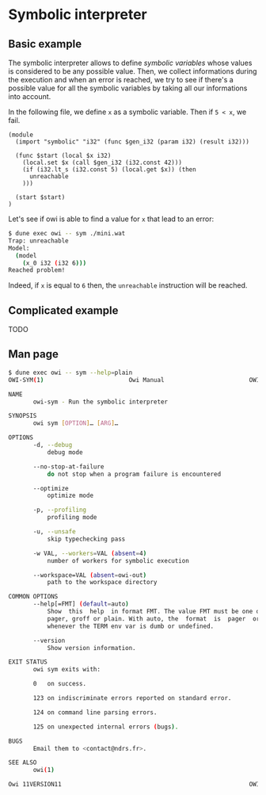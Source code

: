 # Symbolic interpreter

## Basic example

The symbolic interpreter allows to define *symbolic variables* whose values is considered to be any possible value. Then, we collect informations during the execution and when an error is reached, we try to see if there's a possible value for all the symbolic variables by taking all our informations into account.

In the following file, we define `x` as a symbolic variable. Then if `5 < x`, we fail.

<!-- $MDX file=mini.wat -->
```wat
(module
  (import "symbolic" "i32" (func $gen_i32 (param i32) (result i32)))

  (func $start (local $x i32)
    (local.set $x (call $gen_i32 (i32.const 42)))
    (if (i32.lt_s (i32.const 5) (local.get $x)) (then
      unreachable
    )))

  (start $start)
)
```

Let's see if owi is able to find a value for `x` that lead to an error:

```sh
$ dune exec owi -- sym ./mini.wat
Trap: unreachable
Model:
  (model
    (x_0 i32 (i32 6)))
Reached problem!
```

Indeed, if `x` is equal to `6` then, the `unreachable` instruction will be reached.

## Complicated example

TODO

## Man page

```sh
$ dune exec owi -- sym --help=plain
OWI-SYM(1)                        Owi Manual                        OWI-SYM(1)

NAME
       owi-sym - Run the symbolic interpreter

SYNOPSIS
       owi sym [OPTION]… [ARG]…

OPTIONS
       -d, --debug
           debug mode

       --no-stop-at-failure
           do not stop when a program failure is encountered

       --optimize
           optimize mode

       -p, --profiling
           profiling mode

       -u, --unsafe
           skip typechecking pass

       -w VAL, --workers=VAL (absent=4)
           number of workers for symbolic execution

       --workspace=VAL (absent=owi-out)
           path to the workspace directory

COMMON OPTIONS
       --help[=FMT] (default=auto)
           Show  this  help  in format FMT. The value FMT must be one of auto,
           pager, groff or plain. With auto, the  format  is  pager  or  plain
           whenever the TERM env var is dumb or undefined.

       --version
           Show version information.

EXIT STATUS
       owi sym exits with:

       0   on success.

       123 on indiscriminate errors reported on standard error.

       124 on command line parsing errors.

       125 on unexpected internal errors (bugs).

BUGS
       Email them to <contact@ndrs.fr>.

SEE ALSO
       owi(1)

Owi 11VERSION11                                                     OWI-SYM(1)
```
